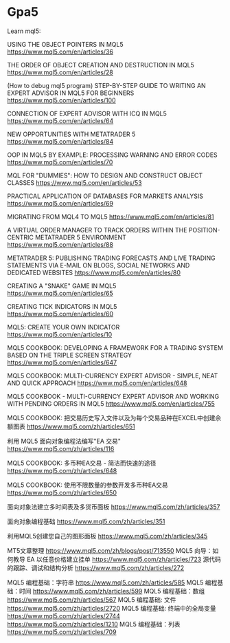 # Gpa5


Learn mql5:

USING THE OBJECT POINTERS IN MQL5
https://www.mql5.com/en/articles/36

THE ORDER OF OBJECT CREATION AND DESTRUCTION IN MQL5
https://www.mql5.com/en/articles/28

(How to debug mql5 program)
STEP-BY-STEP GUIDE TO WRITING AN EXPERT ADVISOR IN MQL5 FOR BEGINNERS
https://www.mql5.com/en/articles/100


CONNECTION OF EXPERT ADVISOR WITH ICQ IN MQL5
https://www.mql5.com/en/articles/64

NEW OPPORTUNITIES WITH METATRADER 5
https://www.mql5.com/en/articles/84

OOP IN MQL5 BY EXAMPLE: PROCESSING WARNING AND ERROR CODES
https://www.mql5.com/en/articles/70

MQL FOR "DUMMIES": HOW TO DESIGN AND CONSTRUCT OBJECT CLASSES
https://www.mql5.com/en/articles/53

PRACTICAL APPLICATION OF DATABASES FOR MARKETS ANALYSIS
https://www.mql5.com/en/articles/69

MIGRATING FROM MQL4 TO MQL5
https://www.mql5.com/en/articles/81

A VIRTUAL ORDER MANAGER TO TRACK ORDERS WITHIN THE POSITION-CENTRIC METATRADER 5 ENVIRONMENT
https://www.mql5.com/en/articles/88

METATRADER 5: PUBLISHING TRADING FORECASTS AND LIVE TRADING STATEMENTS VIA E-MAIL ON BLOGS, SOCIAL NETWORKS AND DEDICATED WEBSITES
https://www.mql5.com/en/articles/80

CREATING A "SNAKE" GAME IN MQL5
https://www.mql5.com/en/articles/65

CREATING TICK INDICATORS IN MQL5
https://www.mql5.com/en/articles/60

MQL5: CREATE YOUR OWN INDICATOR
https://www.mql5.com/en/articles/10

MQL5 COOKBOOK: DEVELOPING A FRAMEWORK FOR A TRADING SYSTEM BASED ON THE TRIPLE SCREEN STRATEGY
https://www.mql5.com/en/articles/647

MQL5 COOKBOOK: MULTI-CURRENCY EXPERT ADVISOR - SIMPLE, NEAT AND QUICK APPROACH
https://www.mql5.com/en/articles/648

MQL5 COOKBOOK - MULTI-CURRENCY EXPERT ADVISOR AND WORKING WITH PENDING ORDERS IN MQL5
https://www.mql5.com/en/articles/755

MQL5 COOKBOOK: 把交易历史写入文件以及为每个交易品种在EXCEL中创建余额图表
https://www.mql5.com/zh/articles/651

利用 MQL5 面向对象编程法编写"EA 交易"
https://www.mql5.com/zh/articles/116

MQL5 COOKBOOK: 多币种EA交易 - 简洁而快速的途径
https://www.mql5.com/zh/articles/648

MQL5 COOKBOOK: 使用不限数量的参数开发多币种EA交易
https://www.mql5.com/zh/articles/650


面向对象法建立多时间表及多货币面板
https://www.mql5.com/zh/articles/357

面向对象编程基础
https://www.mql5.com/zh/articles/351

利用MQL5创建您自己的图形面板
https://www.mql5.com/zh/articles/345


MT5文章整理
https://www.mql5.com/zh/blogs/post/713550
MQL5 向导：如何教导 EA 以任意价格建立挂单
https://www.mql5.com/zh/articles/723
源代码的跟踪、调试和结构分析
https://www.mql5.com/zh/articles/272


MQL5 编程基础：字符串
https://www.mql5.com/zh/articles/585
MQL5 编程基础：时间
https://www.mql5.com/zh/articles/599
MQL5 编程基础：数组
https://www.mql5.com/zh/articles/567
MQL5 编程基础: 文件
https://www.mql5.com/zh/articles/2720
MQL5 编程基础: 终端中的全局变量
https://www.mql5.com/zh/articles/2744
https://www.mql5.com/zh/articles/1210
MQL5 编程基础：列表
https://www.mql5.com/zh/articles/709












